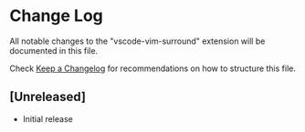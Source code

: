 # Change Log

All notable changes to the "vscode-vim-surround" extension will be documented in this file.

Check [Keep a Changelog](http://keepachangelog.com/) for recommendations on how to structure this file.

## [Unreleased]

- Initial release